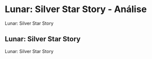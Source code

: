 ---
---

# Lunar: Silver Star Story - Análise

Lunar: Silver Star Story

## Lunar: Silver Star Story

Lunar: Silver Star Story
